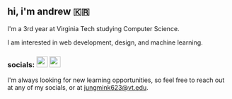 ## hi, i'm andrew 🇰🇷

I'm a 3rd year at Virginia Tech studying Computer Science.

I am interested in web development, design, and machine learning.

### socials: <a href="https://www.instagram.com/jungmkn/" target="blank"><img align="" src="https://upload.wikimedia.org/wikipedia/commons/9/95/Instagram_logo_2022.svg" height="25" /></a> <a href="https://www.linkedin.com/in/jungmink623/" target="blank"><img align="" src="https://upload.wikimedia.org/wikipedia/commons/8/81/LinkedIn_icon.svg" height="25" /></a>

I'm always looking for new learning opportunities, so feel free to reach out at any of my socials, or at jungmink623@vt.edu.
